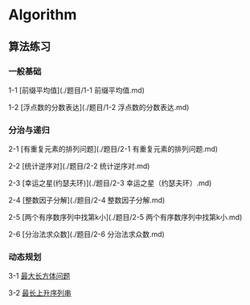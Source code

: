 # Algorithm
算法练习
---
### 一般基础

1-1 [前缀平均值](./题目/1-1 前缀平均值.md)

1-2 [浮点数的分数表达](./题目/1-2 浮点数的分数表达.md)

###  分治与递归

2-1 [有重复元素的排列问题](./题目/2-1 有重复元素的排列问题.md)

2-2 [统计逆序对](./题目/2-2  统计逆序对.md)

2-3 [幸运之星(约瑟夫环)](./题目/2-3 幸运之星（约瑟夫环）.md)

2-4 [整数因子分解](./题目/2-4 整数因子分解.md)

2-5 [两个有序数序列中找第k小](./题目/2-5 两个有序数序列中找第k小.md)

2-6 [分治法求众数](./题目/2-6 分治法求众数.md)

### 动态规划

3-1 [最大长方体问题](./题目/)

3-2 [最长上升序列串](./题目/)

